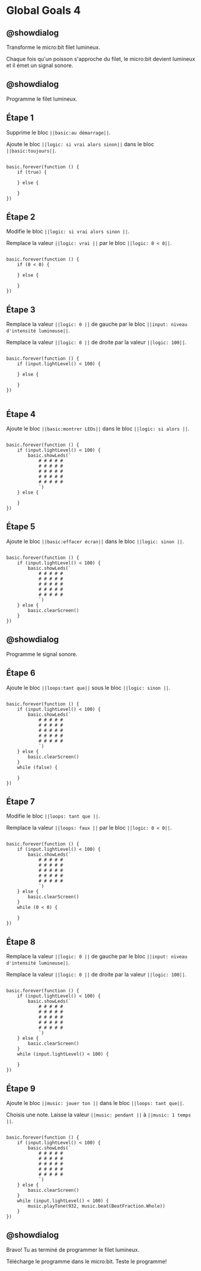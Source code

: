 # Global Goals 4

## @showdialog

Transforme le micro:bit filet lumineux.

Chaque fois qu'un poisson s'approche du filet, le micro:bit devient lumineux et il émet un signal sonore.

## @showdialog

Programme le filet lumineux.

## Étape 1

Supprime le bloc ``||basic:au démarrage||``.

Ajoute le bloc ``||logic: si vrai alors sinon||`` dans le bloc ``||basic:toujours||``.


```blocks

basic.forever(function () {
    if (true) {
    	
    } else {
    	
    }
})

```

## Étape 2

Modifie le bloc ``||logic: si vrai alors sinon ­||``.

Remplace la valeur ``||logic: vrai ­||`` par le bloc ``||logic: 0 < 0||``.

```blocks

basic.forever(function () {
    if (0 < 0) {
    	
    } else {
    	
    }
})

```

## Étape 3

Remplace la valeur ``||logic: 0 ||`` de gauche par le bloc ``||input: niveau d'intensité lumineuse||``.

Remplace la valeur ``||logic: 0 ||`` de droite par la valeur ``||logic: 100||``.

```blocks

basic.forever(function () {
    if (input.lightLevel() < 100) {
    	
    } else {
    	
    }
})


```

## Étape 4

Ajoute le bloc ``||basic:montrer LEDs||`` dans le bloc ``||logic: si alors ||``.

```blocks

basic.forever(function () {
    if (input.lightLevel() < 100) {
        basic.showLeds(`
            # # # # #
            # # # # #
            # # # # #
            # # # # #
            # # # # #
            `)
    } else {
    	
    }
})

```

## Étape 5

Ajoute le bloc ``||basic:effacer écran||`` dans le bloc ``||logic: sinon ||``.

```blocks

basic.forever(function () {
    if (input.lightLevel() < 100) {
        basic.showLeds(`
            # # # # #
            # # # # #
            # # # # #
            # # # # #
            # # # # #
            `)
    } else {
        basic.clearScreen()
    }
})

```

## @showdialog

Programme le signal sonore.

## Étape 6

Ajoute le bloc ``||loops:tant que||`` sous le bloc ``||logic: sinon ||``.

```blocks

basic.forever(function () {
    if (input.lightLevel() < 100) {
        basic.showLeds(`
            # # # # #
            # # # # #
            # # # # #
            # # # # #
            # # # # #
            `)
    } else {
        basic.clearScreen()
    }
    while (false) {
    	
    }
})

```

## Étape 7

Modifie le bloc ``||loops: tant que ­||``.

Remplace la valeur ``||loops: faux ­||`` par le bloc ``||logic: 0 < 0||``.

```blocks

basic.forever(function () {
    if (input.lightLevel() < 100) {
        basic.showLeds(`
            # # # # #
            # # # # #
            # # # # #
            # # # # #
            # # # # #
            `)
    } else {
        basic.clearScreen()
    }
    while (0 < 0) {
    	
    }
})

```

## Étape 8

Remplace la valeur ``||logic: 0 ||`` de gauche par le bloc ``||input: niveau d'intensité lumineuse||``.

Remplace la valeur ``||logic: 0 ||`` de droite par la valeur ``||logic: 100||``.

```blocks

basic.forever(function () {
    if (input.lightLevel() < 100) {
        basic.showLeds(`
            # # # # #
            # # # # #
            # # # # #
            # # # # #
            # # # # #
            `)
    } else {
        basic.clearScreen()
    }
    while (input.lightLevel() < 100) {
    	
    }
})

```

## Étape 9

Ajoute le bloc ``||music: jouer ton ||`` dans le bloc ``||loops: tant que||``.

Choisis une note. Laisse la valeur ``||music: pendant ||`` à ``||music: 1 temps ||``.

```blocks

basic.forever(function () {
    if (input.lightLevel() < 100) {
        basic.showLeds(`
            # # # # #
            # # # # #
            # # # # #
            # # # # #
            # # # # #
            `)
    } else {
        basic.clearScreen()
    }
    while (input.lightLevel() < 100) {
        music.playTone(932, music.beat(BeatFraction.Whole))
    }
})

```

## @showdialog

Bravo! Tu as terminé de programmer le filet lumineux.

Télécharge le programme dans le micro:bit. Teste le programme!
